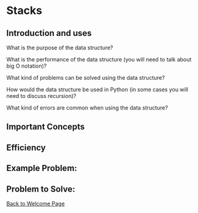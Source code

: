 # Stacks

## Introduction and uses

What is the purpose of the data structure?

What is the performance of the data structure (you will need to talk about big O notation)?

What kind of problems can be solved using the data structure?

How would the data structure be used in Python (in some cases you will need to discuss recursion)?

What kind of errors are common when using the data structure?

## Important Concepts

## Efficiency

## Example Problem: 

## Problem to Solve: 
[Back to Welcome Page](https://github.com/katereclark/data_structures_tutorial/blob/main/0-welcome.md)
